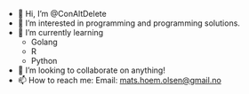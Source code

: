 - 👋 Hi, I’m @ConAltDelete
- 👀 I’m interested in programming and programming solutions.
- 🌱 I’m currently learning
  - Golang
  - R
  - Python
- 💞️ I’m looking to collaborate on anything!
- 📫 How to reach me:
  Email: mats.hoem.olsen@gmail.no

<!---
ConAltDelete/ConAltDelete is a ✨ special ✨ repository because its `README.md` (this file) appears on your GitHub profile.
You can click the Preview link to take a look at your changes.
--->
